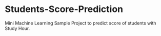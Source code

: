 # Students-Score-Prediction
Mini Machine Learning Sample Project to predict score of students with Study Hour.
